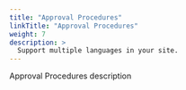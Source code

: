 ```yaml
---
title: "Approval Procedures"
linkTitle: "Approval Procedures"
weight: 7
description: >
  Support multiple languages in your site.
---
```


Approval Procedures description
